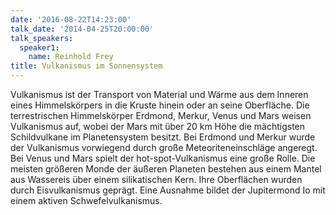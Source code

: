```yaml
---
date: '2016-08-22T14:23:00'
talk_date: '2014-04-25T20:00:00'
talk_speakers:
  speaker1:
    name: Reinhold Frey
title: Vulkanismus im Sonnensystem
---
```

Vulkanismus ist der Transport von Material und Wärme aus dem Inneren eines Himmelskörpers in die Kruste hinein oder an seine Oberfläche. Die terrestrischen Himmelskörper Erdmond, Merkur, Venus und Mars weisen Vulkanismus auf, wobei der Mars mit über 20 km Höhe die mächtigsten Schildvulkane im Planetensystem besitzt.
Bei Erdmond und Merkur wurde der Vulkanismus vorwiegend durch große Meteoriteneinschläge angeregt. Bei Venus und Mars spielt der hot-spot-Vulkanismus eine große Rolle. Die meisten größeren Monde der äußeren Planeten bestehen aus einem Mantel aus Wassereis über einem silikatischen Kern. Ihre Oberflächen wurden durch Eisvulkanismus geprägt. Eine Ausnahme bildet der Jupitermond Io mit einem aktiven Schwefelvulkanismus.